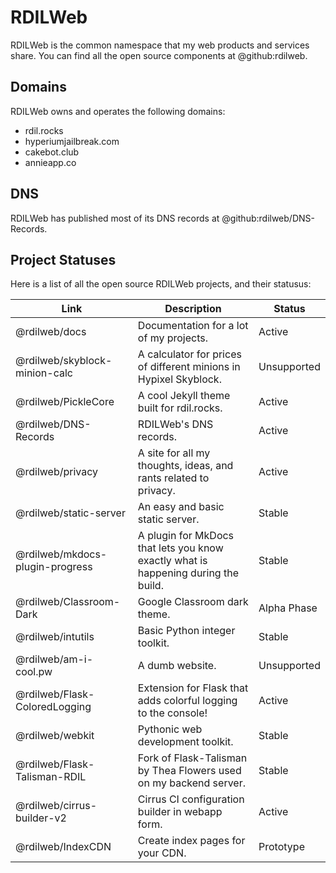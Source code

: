 # RDILWeb

RDILWeb is the common namespace that my web products and services share.
You can find all the open source components at @github:rdilweb.

## Domains

RDILWeb owns and operates the following domains:

* rdil.rocks
* hyperiumjailbreak.com
* cakebot.club
* annieapp.co

## DNS

RDILWeb has published most of its DNS records at @github:rdilweb/DNS-Records.

## Project Statuses

Here is a list of all the open source RDILWeb projects, and their statusus:

| **Link** | **Description** | **Status** |
|----------|-----------------|------------|
| @rdilweb/docs | Documentation for a lot of my projects. | Active |
| @rdilweb/skyblock-minion-calc | A calculator for prices of different minions in Hypixel Skyblock. | Unsupported |
| @rdilweb/PickleCore | A cool Jekyll theme built for rdil.rocks. | Active |
| @rdilweb/DNS-Records | RDILWeb's DNS records. | Active |
| @rdilweb/privacy | A site for all my thoughts, ideas, and rants related to privacy. | Active |
| @rdilweb/static-server | An easy and basic static server. | Stable |
| @rdilweb/mkdocs-plugin-progress | A plugin for MkDocs that lets you know exactly what is happening during the build. | Stable |
| @rdilweb/Classroom-Dark | Google Classroom dark theme. | Alpha Phase |
| @rdilweb/intutils | Basic Python integer toolkit. | Stable |
| @rdilweb/am-i-cool.pw | A dumb website. | Unsupported |
| @rdilweb/Flask-ColoredLogging | Extension for Flask that adds colorful logging to the console! | Active |
| @rdilweb/webkit | Pythonic web development toolkit. | Stable |
| @rdilweb/Flask-Talisman-RDIL | Fork of Flask-Talisman by Thea Flowers used on my backend server. | Stable |
| @rdilweb/cirrus-builder-v2 | Cirrus CI configuration builder in webapp form. | Active |
| @rdilweb/IndexCDN | Create index pages for your CDN. | Prototype |
